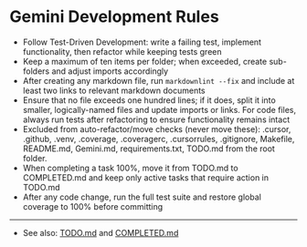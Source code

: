 # Gemini Development Rules

- Follow Test-Driven Development: write a failing test, implement functionality,
  then refactor while keeping tests green
- Keep a maximum of ten items per folder; when exceeded, create sub-folders
  and adjust imports accordingly
- After creating any markdown file, run `markdownlint --fix` and include at
  least two links to relevant markdown documents
- Ensure that no file exceeds one hundred lines; if it does, split it into
  smaller, logically-named files and update imports or links. For code files,
  always run tests after refactoring to ensure functionality remains intact
- Excluded from auto-refactor/move checks (never move these): .cursor, .github,
  .venv, .coverage, .coveragerc, .cursorrules, .gitignore, Makefile, README.md, Gemini.md,
  requirements.txt, TODO.md from the root folder.
- When completing a task 100%, move it from TODO.md to COMPLETED.md and keep
  only active tasks that require action in TODO.md
- After any code change, run the full test suite and restore global coverage
  to 100% before committing

---

- See also: [TODO.md](TODO.md) and [COMPLETED.md](COMPLETED.md)

